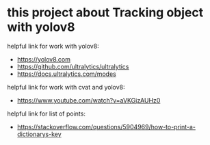 # this project about Tracking object with yolov8

helpful link for work with yolov8:
- https://yolov8.com
- https://github.com/ultralytics/ultralytics
- https://docs.ultralytics.com/modes

helpful link for work with cvat and yolov8:
- https://www.youtube.com/watch?v=aVKGjzAUHz0

helpful link for list of points:
- https://stackoverflow.com/questions/5904969/how-to-print-a-dictionarys-key